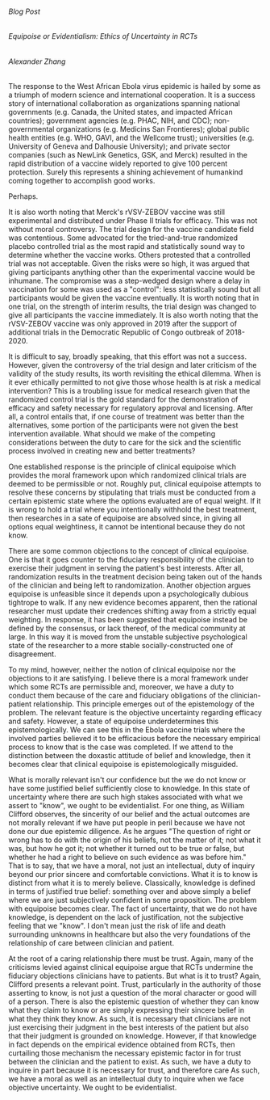 ###### Blog Post
###### Equipoise or Evidentialism: Ethics of Uncertainty in RCTs
###### Alexander Zhang

The response to the West African Ebola virus epidemic is hailed by some as a
triumph of modern science and international cooperation.
It is a success story of international
collaboration as organizations spanning national governments (e.g. Canada, the
United states, and impacted African countries); government agencies (e.g. PHAC,
NIH, and CDC); non-governmental organizations (e.g. Medicins San Frontieres);
global public health entities (e.g. WHO, GAVI, and the Wellcome trust);
universities (e.g. University of Geneva and Dalhousie University); and private
sector companies (such as NewLink Genetics, GSK, and Merck) resulted in the
rapid distribution of a vaccine widely reported to give 100 percent protection.
Surely this represents a shining achievement of humankind coming together
to accomplish good works.

Perhaps.

It is also worth noting that Merck's rVSV-ZEBOV vaccine was still experimental
and distributed under Phase II trials for efficacy.
This was not without moral controversy.
The trial design for the vaccine candidate field was contentious.
Some advocated for the tried-and-true randomized placebo controlled trial as the
most rapid and statistically sound way to determine whether the vaccine works.
Others protested that a controlled trial was not 
acceptable.
Given the risks were so high, it was argued that giving participants anything 
other than the experimental vaccine would be inhumane.
The compromise was a step-wedged design where a delay in vaccination for some
was used as a "control": less statistically sound but all participants would be
given the vaccine eventually.
It is worth noting that in one trial, on the strength of interim results, the
trial design was changed to give all participants the vaccine immediately.
It is also worth noting that the rVSV-ZEBOV vaccine was only approved in 2019
after the support of additional trials in the Democratic Republic of Congo
outbreak of 2018-2020.

It is difficult to say, broadly speaking, that this effort was not a success.
However, given the controversy of the trial design and later criticism of the
validity of the study results, its worth revisiting the ethical dilemma.
When is it ever ethically permitted to not give those whose health is at risk a 
medical intervention?
This is a troubling issue for medical research given that the randomized control 
trial is the gold standard for the demonstration of efficacy and safety
necessary for regulatory approval and licensing.
After all, a control entails that,
if one course of treatment was better than the alternatives, some portion of the
participants were not given the best intervention available.
What should we make of the competing considerations between the duty to care for 
the sick and the scientific process involved in creating new and better 
treatments?

One established response is the principle of clinical equipoise which provides
the moral framework upon which randomized clinical trials are deemed to be
permissible or not.
Roughly put, clinical equipoise attempts to resolve these concerns by
stipulating that trials must be conducted from a certain epistemic state where
the options evaluated are of equal weight.
If it is wrong to hold a trial where you intentionally withhold the best
treatment, then researches in a sate of equipoise are absolved since, in giving
all options equal weightiness, it cannot be intentional because they do not
know.

There are some common objections to the concept of clinical equipoise.
One is that it goes counter to the fiduciary responsibility of the clinician to
exercise their judgment in serving the patient's best interests.
After all, randomization results in the treatment decision being taken out of
the hands of the clinician and being left to randomization.
Another objection argues equipoise is unfeasible since it depends upon a 
psychologically dubious tightrope to walk.
If any new evidence becomes apparent, then the rational researcher must update
their credences shifting away from a strictly equal weighting.
In response, it has been suggested that equipoise instead be defined by the
consensus, or lack thereof, of the medical community at large.
In this way it is moved from the unstable subjective psychological state of the
researcher to a more stable socially-constructed one of disagreement.

To my mind, however, neither the notion of clinical equipoise nor the objections
to it are satisfying.
I believe there is a moral framework under which some RCTs are permissible and,
moreover, we have a duty to conduct them because of the care and fiduciary
obligations of the clinician-patient relationship.
This principle emerges out of the epistemology of the problem.
The relevant feature is the objective uncertainty regarding efficacy and safety.
However, a state of equipoise underdetermines this epistemologically.
We can see this in the Ebola vaccine trials where the involved parties believed
it to be efficacious before the necessary empirical process to know that is the
case was completed.
If we attend to the distinction between the doxastic attitude of belief and
knowledge, then it becomes clear that clinical equipoise is epistemologically
misguided.

What is morally relevant isn't our confidence but the we do not know or have
some justified belief sufficiently close to knowledge.
In this state of uncertainty where there are such high stakes associated with
what we assert to "know", we ought to be evidentialist.
For one thing, as William Clifford observes, the sincerity of our belief and
the actual outcomes are not morally relevant if we have put people in peril
because we have not done our due epistemic diligence.
As he argues "The question of right or wrong has to do with the origin of his
beliefs, not the matter of it; not what it was, but how he got it; not whether
it turned out to be true or false, but whether he had a right to believe on such
evidence as was before him."
That is to say, that we have a moral, not just an intellectual, duty of inquiry
beyond our prior sincere and comfortable convictions.
What it is to know is distinct from what it is to merely believe.
Classically, knowledge is defined in terms of justified true belief:
something over and above simply a belief where we are just subjectively
confident in some proposition.
The problem with equipoise becomes clear.
The fact of uncertainty, that we do not have knowledge, is dependent on the lack
of justification, not the subjective feeling that we "know".
I don't mean just the risk of life and death surrounding unknowns in
healthcare but also the very foundations of the relationship of
care between clinician and patient.

At the root of a caring relationship there must be trust.
Again, many of the criticisms levied against clinical equipoise argue that RCTs
undermine the fiduciary objections clinicians have to patients.
But what is it to trust?
Again, Clifford presents a relevant point.
Trust, particularly in the authority of those asserting to know, is not just a
question of the moral character or good will of a person.
There is also the epistemic question of whether they can know what they claim to
know or are simply expressing their sincere belief in what they think they
know.
As such, it is necessary that  clinicians are not just exercising their judgment 
in the best interests of the patient but also that their judgment is grounded on
knowledge.
However, if that knowledge in fact depends on the empirical evidence obtained
from RCTs, then curtailing those mechanism the necessary epistemic factor in
for trust between the clinician and the patient to exist.
As such, we have a duty to inquire in part because it is necessary for trust,
and therefore care
As such, we have a moral as well as an intellectual duty to inquire when we
face objective uncertainty.
We ought to be evidentialist.
